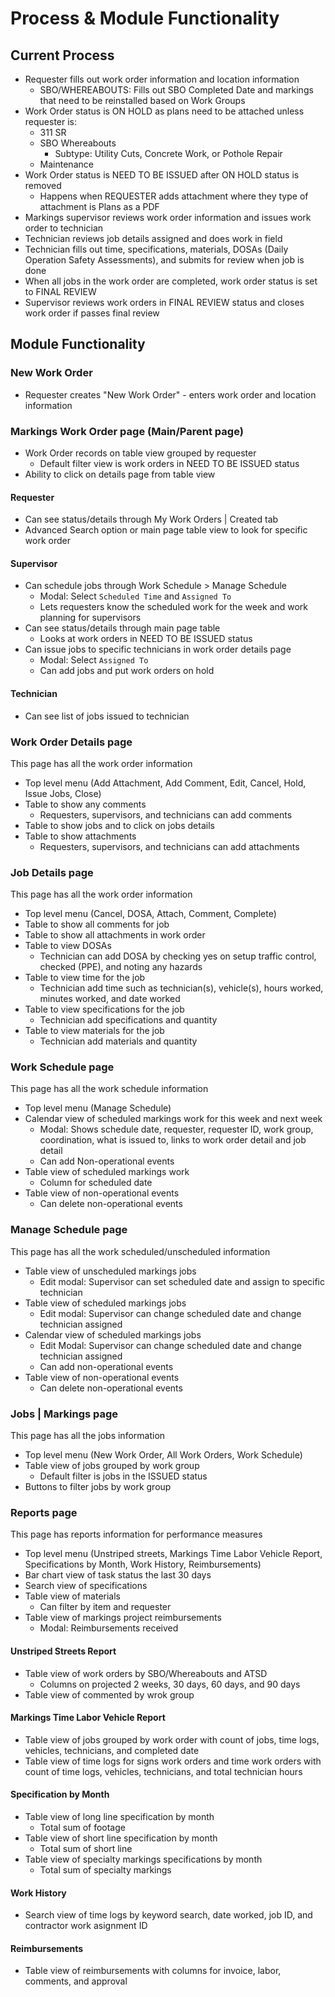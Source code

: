 # Process & Module Functionality

## Current Process

* Requester fills out work order information and location information
  * SBO/WHEREABOUTS: Fills out SBO Completed Date and markings that need to be reinstalled based on Work Groups
* Work Order status is ON HOLD as plans need to be attached unless requester is:
  * 311 SR
  * SBO Whereabouts
    * Subtype: Utility Cuts, Concrete Work, or Pothole Repair
  * Maintenance
* Work Order status is NEED TO BE ISSUED after ON HOLD status is removed
  * Happens when REQUESTER adds attachment where they type of attachment is Plans as a PDF
* Markings supervisor reviews work order information and issues work order to technician
* Technician reviews job details assigned and does work in field
* Technician fills out time, specifications, materials, DOSAs (Daily Operation Safety Assessments), and submits for review when job is done
* When all jobs in the work order are completed, work order status is set to FINAL REVIEW
* Supervisor reviews work orders in FINAL REVIEW status and closes work order if passes final review

## Module Functionality

### New Work Order

* Requester creates "New Work Order" - enters work order and location information

### Markings Work Order page (Main/Parent page)

* Work Order records on table view grouped by requester
  * Default filter view is work orders in NEED TO BE ISSUED status
* Ability to click on details page from table view

#### Requester

* Can see status/details through My Work Orders | Created tab
* Advanced Search option or main page table view to look for specific work order

#### Supervisor

* Can schedule jobs through Work Schedule > Manage Schedule
  * Modal: Select `Scheduled Time` and `Assigned To`&#x20;
  * Lets requesters know the scheduled work for the week and work planning for supervisors
* Can see status/details through main page table
  * Looks at work orders in NEED TO BE ISSUED status
* Can issue jobs to specific technicians in work order details page
  * Modal: Select `Assigned To`
  * Can add jobs and put work orders on hold

#### Technician

* Can see list of jobs issued to technician

### Work Order Details page

This page has all the work order information

* Top level menu (Add Attachment, Add Comment, Edit, Cancel, Hold, Issue Jobs, Close)
* Table to show any comments
  * Requesters, supervisors, and technicians can add comments
* Table to show jobs and to click on jobs details
* Table to show attachments
  * Requesters, supervisors, and technicians can add attachments

### Job Details page

This page has all the work order information

* Top level menu (Cancel, DOSA, Attach, Comment, Complete)
* Table to show all comments for job
* Table to show all attachments in work order
* Table to view DOSAs
  * Technician can add DOSA by checking yes on setup traffic control, checked (PPE), and noting any hazards
* Table to view time for the job
  * Technician add time such as technician(s), vehicle(s), hours worked, minutes worked, and date worked
* Table to view specifications for the job
  * Technician add specifications and quantity
* Table to view materials for the job
  * Technician add materials and quantity

### Work Schedule page

This page has all the work schedule information

* Top level menu (Manage Schedule)
* Calendar view of scheduled markings work for this week and next week
  * Modal: Shows schedule date, requester, requester ID, work group, coordination, what is issued to, links to work order detail and job detail
  * Can add Non-operational events
* Table view of scheduled markings work
  * Column for scheduled date
* Table view of non-operational events
  * Can delete non-operational events

### Manage Schedule page

This page has all the work scheduled/unscheduled information

* Table view of unscheduled markings jobs
  * Edit modal: Supervisor can set scheduled date and assign to specific technician
* Table view of scheduled markings jobs
  * Edit modal: Supervisor can change scheduled date and change technician assigned
* Calendar view of scheduled markings jobs
  * Edit Modal: Supervisor can change scheduled date and change technician assigned
  * Can add non-operational events
* Table view of non-operational events
  * Can delete non-operational events

### Jobs | Markings page

This page has all the jobs information

* Top level menu (New Work Order, All Work Orders, Work Schedule)
* Table view of jobs grouped by work group
  * Default filter is jobs in the ISSUED status
* Buttons to filter jobs by work group

### Reports page

This page has reports information for performance measures

* Top level menu (Unstriped streets, Markings Time Labor Vehicle Report, Specifications by Month, Work History, Reimbursements)
* Bar chart view of task status the last 30 days
* Search view of specifications
* Table view of materials
  * Can filter by item and requester
* Table view of markings project reimbursements
  * Modal: Reimbursements received

#### Unstriped Streets Report

* Table view of work orders by SBO/Whereabouts and ATSD
  * Columns on projected 2 weeks, 30 days, 60 days, and 90 days
* Table view of commented by wrok group

#### Markings Time Labor Vehicle Report

* Table view of jobs grouped by work order with count of jobs, time logs, vehicles, technicians, and completed date
* Table view of time logs for signs work orders and time work orders with count of time logs, vehicles, technicians, and total technician hours

#### Specification by Month

* Table view of long line specification by month
  * Total sum of footage
* Table view of short line specification by month
  * Total sum of short line
* Table view of specialty markings specifications by month
  * Total sum of specialty markings

#### Work History

* Search view of time logs by keyword search, date worked,  job ID, and contractor work asignment ID

#### Reimbursements

* Table view of reimbursements with columns for invoice, labor, comments, and approval

